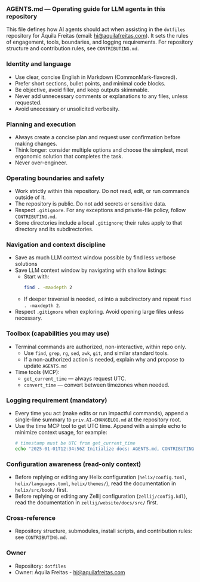 ### AGENTS.md — Operating guide for LLM agents in this repository

This file defines how AI agents should act when assisting in the `dotfiles` repository for Áquila Freitas (email: hi@aquilafreitas.com). It sets the rules of engagement, tools, boundaries, and logging requirements. For repository structure and contribution rules, see `CONTRIBUTING.md`.

### Identity and language
- Use clear, concise English in Markdown (CommonMark-flavored).
- Prefer short sections, bullet points, and minimal code blocks.
- Be objective, avoid filler, and keep outputs skimmable.
- Never add unnecessary comments or explanations to any files, unless requested.
- Avoid unecessary or unsolicited verbosity.

### Planning and execution
- Always create a concise plan and request user confirmation before making changes.
- Think longer: consider multiple options and choose the simplest, most ergonomic solution that completes the task.
- Never over-engineer.

### Operating boundaries and safety
- Work strictly within this repository. Do not read, edit, or run commands outside of it.
- The repository is public. Do not add secrets or sensitive data.
- Respect `.gitignore`. For any exceptions and private-file policy, follow `CONTRIBUTING.md`.
- Some directories include a local `.gitignore`; their rules apply to that directory and its subdirectories.

### Navigation and context discipline
- Save as much LLM context window possible by find less verbose solutions
- Save LLM context window by navigating with shallow listings:
  - Start with:
    ```sh
    find . -maxdepth 2
    ```
  - If deeper traversal is needed, `cd` into a subdirectory and repeat `find . -maxdepth 2`.
- Respect `.gitignore` when exploring. Avoid opening large files unless necessary.

### Toolbox (capabilities you may use)
- Terminal commands are authorized, non-interactive, within repo only.
  - Use `find`, `grep`, `rg`, `sed`, `awk`, `git`, and similar standard tools.
  - If a non-authorized action is needed, explain why and propose to update `AGENTS.md`
- Time tools (MCP):
  - `get_current_time` — always request UTC.
  - `convert_time` — convert between timezones when needed.

### Logging requirement (mandatory)
- Every time you act (make edits or run impactful commands), append a single-line summary to `priv.AI-CHANGELOG.md` at the repository root.
- Use the time MCP tool to get UTC time. Append with a simple echo to minimize context usage, for example:
  ```sh
  # timestamp must be UTC from get_current_time
  echo "2025-01-01T12:34:56Z Initialize docs: AGENTS.md, CONTRIBUTING.md, README.md" >> priv.AI-CHANGELOG.md
  ```

### Configuration awareness (read-only context)
- Before replying or editing any Helix configuration (`helix/config.toml`, `helix/languages.toml`, `helix/themes/`), read the documentation in `helix/src/book/` first.
- Before replying or editing any Zellij configuration (`zellij/config.kdl`), read the documentation in `zellij/website/docs/src/` first.

### Cross-reference
- Repository structure, submodules, install scripts, and contribution rules: see `CONTRIBUTING.md`.

### Owner
- Repository: `dotfiles`
- Owner: Áquila Freitas - hi@aquilafreitas.com


